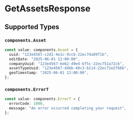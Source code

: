 # GetAssetsResponse


## Supported Types

### `components.Asset`

```typescript
const value: components.Asset = {
  uuid: "123e4567-c2d1-4e1c-9ccb-22ec74a89f1b",
  editDate: "2025-06-01 12:00:00",
  companyUuid: "123e4567-6e62-49e4-bf5c-22ec751a72cb",
  assetTypeUuid: "123e4567-d4bb-48c3-b114-22ec72e2f66b",
  geoTimestamp: "2025-06-01 12:00:00",
};
```

### `components.ErrorT`

```typescript
const value: components.ErrorT = {
  errorCode: 1000,
  message: "An error occurred completing your request",
};
```

